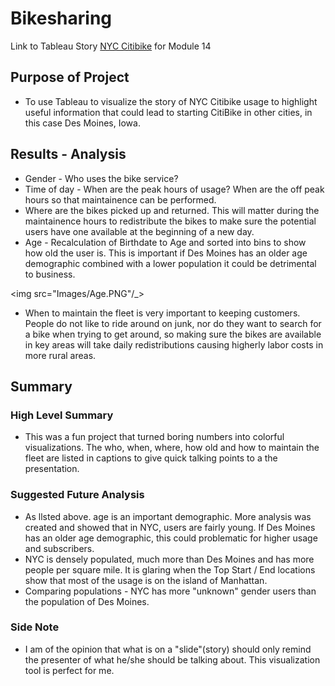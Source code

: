 # Bikesharing
Link to Tableau Story [NYC Citibike](https://public.tableau.com/views/NYCCitibikeChallenge_16176058216610/NYCCitiBike?:language=en&:display_count=y&publish=yes&:origin=viz_share_link) for Module 14

## Purpose of Project
* To use Tableau to visualize the story of NYC Citibike usage to highlight useful information that could lead to starting CitiBike in other cities, in this case Des Moines, Iowa.

## Results - Analysis
*  Gender - Who uses the bike service?
*  Time of day - When are the peak hours of usage?  When are the off peak hours so that maintainence can be performed.
*  Where are the bikes picked up and returned.  This will matter during the maintainence hours to redistribute the bikes to make sure the potential users have one available at the beginning of a new day.
*  Age - Recalculation of Birthdate to Age and sorted into bins to show how old the user is.  This is important if Des Moines has an older age demographic combined with a lower population it could be detrimental to business.

<img src="Images/Age.PNG"/_>

*  When to maintain the fleet is very important to keeping customers.  People do not like to ride around on junk, nor do they want to search for a bike when trying to get around, so making sure the bikes are available in key areas will take daily redistributions causing higherly labor costs in more rural areas.

## Summary
### High Level Summary
*  This was a fun project that turned boring numbers into colorful visualizations.  The who, when, where, how old and how to maintain the fleet are listed in captions to give quick talking points to a the presentation.

### Suggested Future Analysis
* As llsted above. age is an important demographic.  More analysis was created and showed that in NYC, users are fairly young.  If Des Moines has an older age demographic, this could problematic for higher usage and subscribers.
* NYC is densely populated, much more than Des Moines and has more people per square mile.  It is glaring when the Top Start / End locations show that most of the usage is on the island of Manhattan.
* Comparing populations - NYC has more "unknown" gender users than the population of Des Moines.

### Side Note
* I am of the opinion that what is on a "slide"(story) should only remind the presenter of what he/she should be talking about.  This visualization tool is perfect for me.
